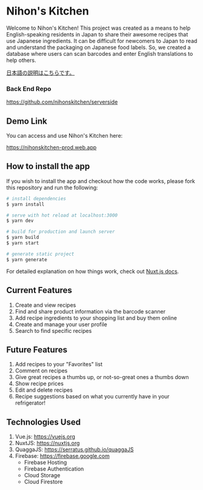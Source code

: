 # Nihon's Kitchen

Welcome to Nihon's Kitchen! This project was created as a means to help English-speaking residents in Japan to share their awesome recipes that use Japanese ingredients. It can be difficult for newcomers to Japan to read and understand the packaging on Japanese food labels. So, we created a database where users can scan barcodes and enter English translations to help others.

[日本語の説明はこちらです。](./README.js.md)

### Back End Repo

https://github.com/nihonskitchen/serverside

## Demo Link

You can access and use Nihon's Kitchen here:

https://nihonskitchen-prod.web.app

## How to install the app

If you wish to install the app and checkout how the code works, please fork this repository and run the following:

```bash
# install dependencies
$ yarn install

# serve with hot reload at localhost:3000
$ yarn dev

# build for production and launch server
$ yarn build
$ yarn start

# generate static project
$ yarn generate
```

For detailed explanation on how things work, check out [Nuxt.js docs](https://nuxtjs.org).

## Current Features

1. Create and view recipes
2. Find and share product information via the barcode scanner
3. Add recipe ingredients to your shopping list and buy them online
4. Create and manage your user profile
5. Search to find specific recipes

## Future Features

1. Add recipes to your "Favorites" list
2. Comment on recipes
3. Give great recipes a thumbs up, or not-so-great ones a thumbs down
4. Show recipe prices
5. Edit and delete recipes
6. Recipe suggestions based on what you currently have in your refrigerator!

## Technologies Used

1. Vue.js: https://vuejs.org
2. NuxtJS: https://nuxtjs.org
3. QuaggaJS: https://serratus.github.io/quaggaJS
4. Firebase: https://firebase.google.com
   - Firebase Hosting
   - Firebase Authentication
   - Cloud Storage
   - Cloud Firestore
